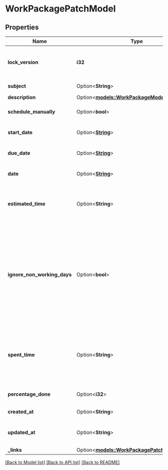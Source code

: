 # WorkPackagePatchModel

## Properties

Name | Type | Description | Notes
------------ | ------------- | ------------- | -------------
**lock_version** | **i32** | The version of the item as used for optimistic locking | 
**subject** | Option<**String**> | Work package subject | [optional]
**description** | Option<[**models::WorkPackageModelDescription**](Work_PackageModel_description.md)> |  | [optional]
**schedule_manually** | Option<**bool**> | If false (default) schedule automatically. | [optional]
**start_date** | Option<[**String**](string.md)> | Scheduled beginning of a work package | [optional]
**due_date** | Option<[**String**](string.md)> | Scheduled end of a work package | [optional]
**date** | Option<[**String**](string.md)> | Date on which a milestone is achieved | [optional]
**estimated_time** | Option<**String**> | Time a work package likely needs to be completed excluding its descendants | [optional]
**ignore_non_working_days** | Option<**bool**> | **(NOT IMPLEMENTED)** When scheduling, whether or not to ignore the non working days being defined. A work package with the flag set to true will be allowed to be scheduled to a non working day. | [optional][readonly]
**spent_time** | Option<**String**> | The time booked for this work package by users working on it  # Conditions  **Permission** view time entries | [optional][readonly]
**percentage_done** | Option<**i32**> | Amount of total completion for a work package | [optional]
**created_at** | Option<**String**> | Time of creation | [optional][readonly]
**updated_at** | Option<**String**> | Time of the most recent change to the work package | [optional][readonly]
**_links** | Option<[**models::WorkPackagePatchModelLinks**](WorkPackagePatchModel__links.md)> |  | [optional]

[[Back to Model list]](../README.md#documentation-for-models) [[Back to API list]](../README.md#documentation-for-api-endpoints) [[Back to README]](../README.md)


